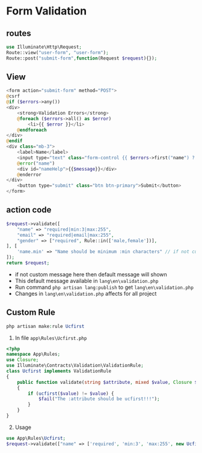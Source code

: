 # Form Validation

## routes

```php
use Illuminate\Http\Request;
Route::view("user-form", "user-form");
Route::post("submit-form",function(Request $request){});
```

## View

```php
<form action="submit-form" method="POST">
@csrf
@if ($errors->any())
<div>
    <strong>Validation Errors</strong>
    @foreach ($errors->all() as $error)
        <li>{{ $error }}</li>
    @endforeach
</div>
@endif
<div class="mb-3">
    <label>Name</label>
    <input type="text" class="form-control {{ $errors->first("name") ? "text-danger" :"" }}" id="name" name="name" value="{{ old('name') }}">
    @error("name")
    <div id="nameHelp">{{$message}}</div>
    @enderror
</div>
    <button type="submit" class="btn btn-primary">Submit</button>
</form>
```

## action code

```php
$request->validate([
    "name" => "required|min:3|max:255",
    "email" => "required|email|max:255",
    "gender" => ["required", Rule::in(['male,female'])],
], [
    'name.min' => "Name should be minimum :min characters" // if not custom message here then default message will shown
]);
return $request;
```

- if not custom message here then default message will shown
- This default message available in `lang\en\validation.php`
- Run command `php artisan lang:publish` to get `lang\en\validation.php`
- Changes in `lang\en\validation.php` affects for all project

## Custom Rule

```php
php artisan make:rule Ucfirst
```

1. In file `app\Rules\Ucfirst.php`

```php
<?php
namespace App\Rules;
use Closure;
use Illuminate\Contracts\Validation\ValidationRule;
class Ucfirst implements ValidationRule
{
    public function validate(string $attribute, mixed $value, Closure $fail): void
    {
        if (ucfirst($value) != $value) {
            $fail("The :attribute should be ucfirst!!!");
        }
    }
}
```

2. Usage

```php
use App\Rules\Ucfirst;
$request->validate(["name" => ['required', 'min:3', 'max:255', new Ucfirst]);
```
